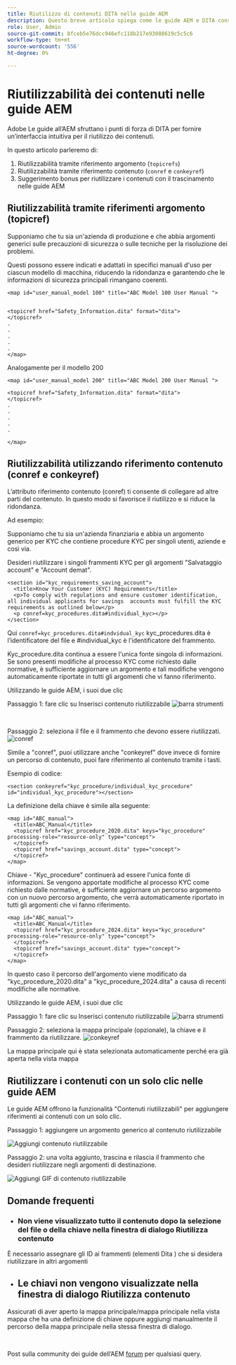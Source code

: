 ```yaml
---
title: Riutilizzo di contenuti DITA nelle guide AEM
description: Questo breve articolo spiega come le guide AEM e DITA consentono di risparmiare tempo e fatica quando si utilizza la riutilizzabilità dei contenuti
role: User, Admin
source-git-commit: 8fceb5e76dcc946efc118b217e93088619c5c5c6
workflow-type: tm+mt
source-wordcount: '556'
ht-degree: 0%

---
```


# Riutilizzabilità dei contenuti nelle guide AEM

Adobe Le guide all’AEM sfruttano i punti di forza di DITA per fornire un’interfaccia intuitiva per il riutilizzo dei contenuti.

In questo articolo parleremo di:

1. Riutilizzabilità tramite riferimento argomento (`topicrefs`)
2. Riutilizzabilità tramite riferimento contenuto (`conref` e `conkeyref`)
3. Suggerimento bonus per riutilizzare i contenuti con il trascinamento nelle guide AEM

## Riutilizzabilità tramite riferimenti argomento (topicref)



Supponiamo che tu sia un&#39;azienda di produzione e che abbia argomenti generici sulle precauzioni di sicurezza o sulle tecniche per la risoluzione dei problemi.

Questi possono essere indicati e adattati in specifici manuali d&#39;uso per ciascun modello di macchina, riducendo la ridondanza e garantendo che le informazioni di sicurezza principali rimangano coerenti.

```
<map id="user_manual_model 100" title="ABC Model 100 User Manual ">


<topicref href="Safety_Information.dita" format="dita">
</topicref>
.
.
.
.
.
</map>
```


Analogamente per il modello 200

```
<map id="user_manual_model 200" title="ABC Model 200 User Manual ">

<topicref href="Safety_Information.dita" format="dita">
</topicref>
.
.
.
.
.
  
</map>
```

## Riutilizzabilità utilizzando riferimento contenuto (conref e conkeyref)

L’attributo riferimento contenuto (conref) ti consente di collegare ad altre parti del contenuto. In questo modo si favorisce il riutilizzo e si riduce la ridondanza.

Ad esempio:

Supponiamo che tu sia un&#39;azienda finanziaria e abbia un argomento generico per KYC che contiene procedure KYC per singoli utenti, aziende e così via.

Desideri riutilizzare i singoli frammenti KYC per gli argomenti &quot;Salvataggio account&quot; e &quot;Account demat&quot;.

```
<section id="kyc_requirements_saving_account">
  <title>Know Your Customer (KYC) Requirements</title>
  <p>To comply with regulations and ensure customer identification, all individual applicants for savings  accounts must fulfill the KYC requirements as outlined below</p>
  <p conref=kyc_procedures.dita#individual_kyc></p>
</section>
```

Qui `conref=kyc_procedures.dita#indvidual_kyc` kyc_procedures.dita è l’identificatore del file e #individual_kyc è l’identificatore del frammento.

Kyc_procedure.dita continua a essere l&#39;unica fonte singola di informazioni. Se sono presenti modifiche al processo KYC come richiesto dalle normative, è sufficiente aggiornare un argomento e tali modifiche vengono automaticamente riportate in tutti gli argomenti che vi fanno riferimento.

Utilizzando le guide AEM, i suoi due clic

Passaggio 1: fare clic su Inserisci contenuto riutilizzabile
![barra strumenti](../../assets/publishing/content-reusability_image1.png)

<br>

Passaggio 2: seleziona il file e il frammento che devono essere riutilizzati.
![conref](../../assets/publishing/content-reusability_image2.png)

Simile a &quot;conref&quot;, puoi utilizzare anche &quot;conkeyref&quot; dove invece di fornire un percorso di contenuto, puoi fare riferimento al contenuto tramite i tasti.

Esempio di codice:

```
<section conkeyref="kyc_procedure/individual_kyc_procedure" id="individual_kyc_procedure"></section>
```

La definizione della chiave è simile alla seguente:

```
<map id="ABC_manual">
  <title>ABC_Manual</title>
  <topicref href="kyc_procedure_2020.dita" keys="kyc_procedure" processing-role="resource-only" type="concept">
  </topicref>
  <topicref href="savings_account.dita" type="concept">
  </topicref>
</map>
```

Chiave - &quot;Kyc_procedure&quot; continuerà ad essere l&#39;unica fonte di informazioni. Se vengono apportate modifiche al processo KYC come richiesto dalle normative, è sufficiente aggiornare un percorso argomento con un nuovo percorso argomento, che verrà automaticamente riportato in tutti gli argomenti che vi fanno riferimento.

```
<map id="ABC_manual">
  <title>ABC_Manual</title>
  <topicref href="kyc_procedure_2024.dita" keys="kyc_procedure" processing-role="resource-only" type="concept">
  </topicref>
  <topicref href="savings_account.dita" type="concept">
  </topicref>
</map>
```

In questo caso il percorso dell&#39;argomento viene modificato da &quot;kyc_procedure_2020.dita&quot; a &quot;kyc_procedure_2024.dita&quot; a causa di recenti modifiche alle normative.

Utilizzando le guide AEM, i suoi due clic

Passaggio 1: fare clic su Inserisci contenuto riutilizzabile
![barra strumenti](../../assets/publishing/content-reusability_image1.png)

Passaggio 2: seleziona la mappa principale (opzionale), la chiave e il frammento da riutilizzare.
![conkeyref](../../assets/publishing/content-reusability_image3.png)

La mappa principale qui è stata selezionata automaticamente perché era già aperta nella vista mappa


## Riutilizzare i contenuti con un solo clic nelle guide AEM

Le guide AEM offrono la funzionalità &quot;Contenuti riutilizzabili&quot; per aggiungere riferimenti ai contenuti con un solo clic.

Passaggio 1: aggiungere un argomento generico al contenuto riutilizzabile

![Aggiungi contenuto riutilizzabile](../../assets/publishing/content-reusability_image4.png)

Passaggio 2: una volta aggiunto, trascina e rilascia il frammento che desideri riutilizzare negli argomenti di destinazione.

![Aggiungi GIF di contenuto riutilizzabile](../../assets/publishing/content-reusability_image5.gif)



## Domande frequenti

- ### Non viene visualizzato tutto il contenuto dopo la selezione del file o della chiave nella finestra di dialogo Riutilizza contenuto

È necessario assegnare gli ID ai frammenti (elementi Dita ) che si desidera riutilizzare in altri argomenti

- ## Le chiavi non vengono visualizzate nella finestra di dialogo Riutilizza contenuto

Assicurati di aver aperto la mappa principale/mappa principale nella vista mappa che ha una definizione di chiave oppure aggiungi manualmente il percorso della mappa principale nella stessa finestra di dialogo.


<br>


Post sulla community dei guide dell’AEM [forum](https://experienceleaguecommunities.adobe.com/t5/experience-manager-guides/ct-p/aem-xml-documentation) per qualsiasi query.

